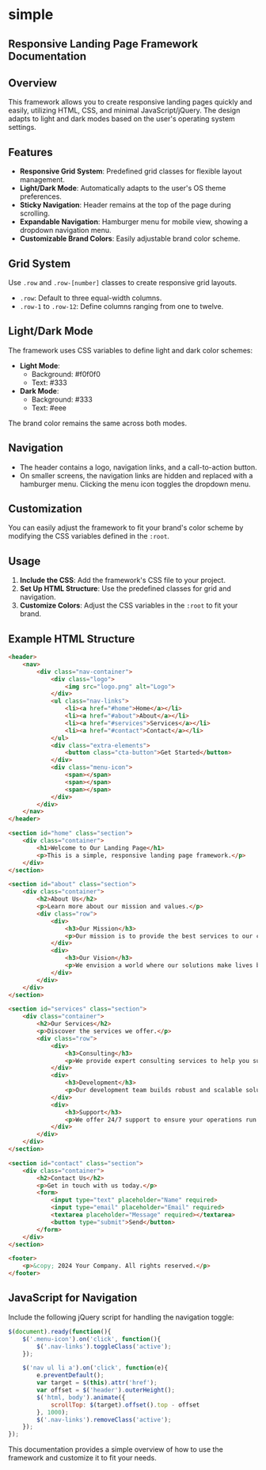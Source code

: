 # simple

## Responsive Landing Page Framework Documentation

## Overview
This framework allows you to create responsive landing pages quickly and easily, utilizing HTML, CSS, and minimal JavaScript/jQuery. The design adapts to light and dark modes based on the user's operating system settings.

## Features
- **Responsive Grid System**: Predefined grid classes for flexible layout management.
- **Light/Dark Mode**: Automatically adapts to the user's OS theme preferences.
- **Sticky Navigation**: Header remains at the top of the page during scrolling.
- **Expandable Navigation**: Hamburger menu for mobile view, showing a dropdown navigation menu.
- **Customizable Brand Colors**: Easily adjustable brand color scheme.

## Grid System
Use `.row` and `.row-[number]` classes to create responsive grid layouts.

- `.row`: Default to three equal-width columns.
- `.row-1` to `.row-12`: Define columns ranging from one to twelve.

## Light/Dark Mode
The framework uses CSS variables to define light and dark color schemes:

- **Light Mode**:
  - Background: #f0f0f0
  - Text: #333
- **Dark Mode**:
  - Background: #333
  - Text: #eee

The brand color remains the same across both modes.

## Navigation
- The header contains a logo, navigation links, and a call-to-action button.
- On smaller screens, the navigation links are hidden and replaced with a hamburger menu. Clicking the menu icon toggles the dropdown menu.

## Customization
You can easily adjust the framework to fit your brand's color scheme by modifying the CSS variables defined in the `:root`.

## Usage
1. **Include the CSS**: Add the framework's CSS file to your project.
2. **Set Up HTML Structure**: Use the predefined classes for grid and navigation.
3. **Customize Colors**: Adjust the CSS variables in the `:root` to fit your brand.

## Example HTML Structure
```html
<header>
    <nav>
        <div class="nav-container">
            <div class="logo">
                <img src="logo.png" alt="Logo">
            </div>
            <ul class="nav-links">
                <li><a href="#home">Home</a></li>
                <li><a href="#about">About</a></li>
                <li><a href="#services">Services</a></li>
                <li><a href="#contact">Contact</a></li>
            </ul>
            <div class="extra-elements">
                <button class="cta-button">Get Started</button>
            </div>
            <div class="menu-icon">
                <span></span>
                <span></span>
                <span></span>
            </div>
        </div>
    </nav>
</header>

<section id="home" class="section">
    <div class="container">
        <h1>Welcome to Our Landing Page</h1>
        <p>This is a simple, responsive landing page framework.</p>
    </div>
</section>

<section id="about" class="section">
    <div class="container">
        <h2>About Us</h2>
        <p>Learn more about our mission and values.</p>
        <div class="row">
            <div>
                <h3>Our Mission</h3>
                <p>Our mission is to provide the best services to our customers.</p>
            </div>
            <div>
                <h3>Our Vision</h3>
                <p>We envision a world where our solutions make lives better.</p>
            </div>
        </div>
    </div>
</section>

<section id="services" class="section">
    <div class="container">
        <h2>Our Services</h2>
        <p>Discover the services we offer.</p>
        <div class="row">
            <div>
                <h3>Consulting</h3>
                <p>We provide expert consulting services to help you succeed.</p>
            </div>
            <div>
                <h3>Development</h3>
                <p>Our development team builds robust and scalable solutions.</p>
            </div>
            <div>
                <h3>Support</h3>
                <p>We offer 24/7 support to ensure your operations run smoothly.</p>
            </div>
        </div>
    </div>
</section>

<section id="contact" class="section">
    <div class="container">
        <h2>Contact Us</h2>
        <p>Get in touch with us today.</p>
        <form>
            <input type="text" placeholder="Name" required>
            <input type="email" placeholder="Email" required>
            <textarea placeholder="Message" required></textarea>
            <button type="submit">Send</button>
        </form>
    </div>
</section>

<footer>
    <p>&copy; 2024 Your Company. All rights reserved.</p>
</footer>
```

## JavaScript for Navigation
Include the following jQuery script for handling the navigation toggle:

```javascript
$(document).ready(function(){
    $('.menu-icon').on('click', function(){
        $('.nav-links').toggleClass('active');
    });

    $('nav ul li a').on('click', function(e){
        e.preventDefault();
        var target = $(this).attr('href');
        var offset = $('header').outerHeight();
        $('html, body').animate({
            scrollTop: $(target).offset().top - offset
        }, 1000);
        $('.nav-links').removeClass('active');
    });
});
```

This documentation provides a simple overview of how to use the framework and customize it to fit your needs.
